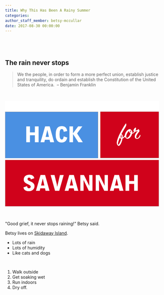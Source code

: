 ```yaml
---
title: Why This Has Been A Rainy Summer
categories:
author_staff_member: betsy-mccullar
date: 2017-08-30 00:00:00
---
```



## &nbsp;

## The rain never stops

> We the people, in order to form a more perfect union, establish justice and tranquility, do ordain and establish the Constitution of the United States of America. &nbsp;– Benjamin Franklin

&nbsp;

![](/uploads/versions/hack-for-sav-transparent---x----936-639x---.png)

&nbsp;

"Good grief, it never stops raining!" Betsy said.

Betsy lives on [Skidaway Island](http://amazon.com).

* Lots of rain
* Lots of humidity
* Like cats and dogs

&nbsp;

1. Walk outside
2. Get soaking wet
3. Run indoors
4. Dry off.